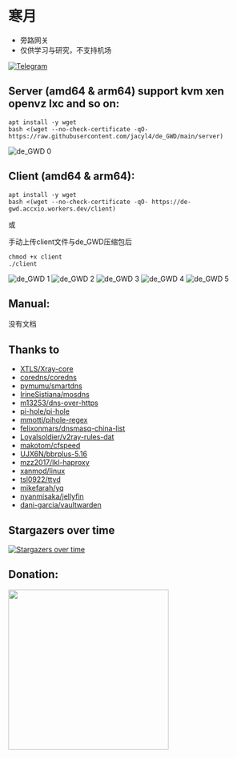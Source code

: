 # 寒月
* 旁路网关
* 仅供学习与研究，不支持机场

[![Telegram](https://cdn.jsdelivr.net/gh/Patrolavia/telegram-badge@8fe3382b3fd3a1c533ba270e608035a27e430c2e/chat.svg)](https://t.me/de_GWD_DQ)  


## Server (amd64 & arm64) support kvm xen openvz lxc and so on:
```
apt install -y wget
bash <(wget --no-check-certificate -qO- https://raw.githubusercontent.com/jacyl4/de_GWD/main/server)
```

![de_GWD 0](https://raw.githubusercontent.com/jacyl4/de_GWD/main/resource/screenshot/0.png)

## Client (amd64 & arm64):
```
apt install -y wget
bash <(wget --no-check-certificate -qO- https://de-gwd.accxio.workers.dev/client)
```
或

手动上传client文件与de_GWD压缩包后
```
chmod +x client
./client
```

![de_GWD 1](https://raw.githubusercontent.com/jacyl4/de_GWD/main/resource/screenshot/1.png)
![de_GWD 2](https://raw.githubusercontent.com/jacyl4/de_GWD/main/resource/screenshot/2.png)
![de_GWD 3](https://raw.githubusercontent.com/jacyl4/de_GWD/main/resource/screenshot/3.png)
![de_GWD 4](https://raw.githubusercontent.com/jacyl4/de_GWD/main/resource/screenshot/4.png)
![de_GWD 5](https://raw.githubusercontent.com/jacyl4/de_GWD/main/resource/screenshot/5.png)

## Manual:
没有文档    

## Thanks to
* [ XTLS/Xray-core ](https://github.com/XTLS/Xray-core)
* [ coredns/coredns ](https://github.com/coredns/coredns)
* [ pymumu/smartdns ](https://github.com/pymumu/smartdns)
* [ IrineSistiana/mosdns ](https://github.com/IrineSistiana/mosdns)
* [ m13253/dns-over-https ](https://github.com/m13253/dns-over-https)
* [ pi-hole/pi-hole ](https://github.com/pi-hole/pi-hole)
* [ mmotti/pihole-regex ](https://github.com/mmotti/pihole-regex)
* [ felixonmars/dnsmasq-china-list ](https://github.com/felixonmars/dnsmasq-china-list)
* [ Loyalsoldier/v2ray-rules-dat ](https://github.com/Loyalsoldier/v2ray-rules-dat)
* [ makotom/cfspeed ](https://github.com/makotom/cfspeed)
* [ UJX6N/bbrplus-5.16 ](https://github.com/UJX6N/bbrplus-5.16)
* [ mzz2017/lkl-haproxy ](https://github.com/mzz2017/lkl-haproxy)
* [ xanmod/linux ](https://github.com/xanmod/linux)
* [ tsl0922/ttyd ](https://github.com/tsl0922/ttyd)
* [ mikefarah/yq ](https://github.com/mikefarah/yq)
* [ nyanmisaka/jellyfin ](https://hub.docker.com/r/nyanmisaka/jellyfin)
* [ dani-garcia/vaultwarden ](https://github.com/dani-garcia/vaultwarden)

## Stargazers over time
[![Stargazers over time](https://starchart.cc/jacyl4/de_GWD.svg)](https://starchart.cc/jacyl4/de_GWD)

## Donation:
<img width="320" src="https://raw.githubusercontent.com/jacyl4/de_GWD/main/resource/screenshot/donate.jpg"/>